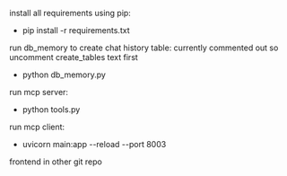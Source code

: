 install all requirements using pip:
- pip install -r requirements.txt

run db_memory to create chat history table:
currently commented out so uncomment create_tables text first
- python db_memory.py

run mcp server:
- python tools.py

run mcp client:
- uvicorn main:app --reload --port 8003 

frontend in other git repo